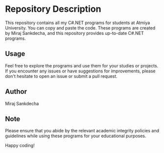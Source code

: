 # Repository Description

This repository contains all my C#.NET programs for students at Atmiya University. You can copy and paste the code. These programs are created by Miraj Sankdecha, and this repository provides up-to-date C#.NET programs.

## Usage

Feel free to explore the programs and use them for your studies or projects. If you encounter any issues or have suggestions for improvements, please don't hesitate to open an issue or submit a pull request.

## Author

Miraj Sankdecha

## Note

Please ensure that you abide by the relevant academic integrity policies and guidelines while using these programs for your educational purposes.

Happy coding!
